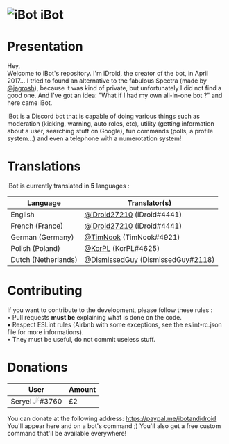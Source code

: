![iBot](https://cdn.discordapp.com/avatars/305277118105911296/ab983904050480c26b335869e9783009.png?size=32) iBot
===================

# Presentation
Hey,  
Welcome to iBot's repository. I'm iDroid, the creator of the bot, in April 2017... I tried to found an alternative to the fabulous Spectra (made by [@jagrosh](https://github.com/jagrosh)), because it was kind of private, but unfortunately I did not find a good one. And I've got an idea: "What if I had my own all-in-one bot ?" and here came iBot.  
  
iBot is a Discord bot that is capable of doing various things such as moderation (kicking, warning, auto roles, etc), utility (getting information about a user, searching stuff on Google), fun commands (polls, a profile system...) and even a telephone with a numerotation system!  
  
# Translations
iBot is currently translated in **5** languages :  

Language               | Translator(s)  
---------------------- | --------------------------------------------------------  
English                | [@iDroid27210](https://github.com/iDroid27210) (iDroid#4441)  
French (France)        | [@iDroid27210](https://github.com/iDroid27210) (iDroid#4441)  
German (Germany)       | [@TimNook](https://github.com/TimNook) (TimNook#4921)  
Polish (Poland)        | [@KcrPL](https://github.com/KcrPL) (KcrPL#4625)  
Dutch (Netherlands)    | [@DismissedGuy](https://github.com/DismissedGuy) (DismissedGuy#2118)  

  
# Contributing
If you want to contribute to the development, please follow these rules :  
• Pull requests **must be** explaining what is done on the code.  
• Respect ESLint rules (Airbnb with some exceptions, see the eslint-rc.json file for more informations).  
• They must be useful, do not commit useless stuff.  
  
# Donations

User                    | Amount
----------------------- | -----------------------
Seryel ☄#3760          | £2

You can donate at the following address: https://paypal.me/ibotandidroid  
You'll appear here and on a bot's command ;) You'll also get a free custom command that'll be available everywhere!  
